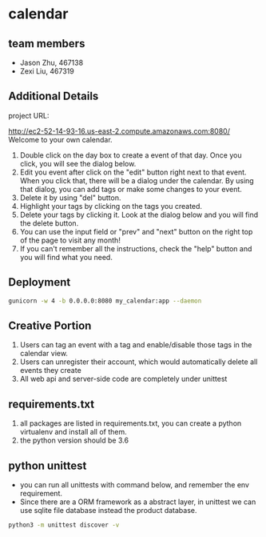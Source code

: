 # calendar

## team members

* Jason Zhu, 467138
* Zexi Liu, 467319

## Additional Details

project URL:

<http://ec2-52-14-93-16.us-east-2.compute.amazonaws.com:8080/>
Welcome to your own calendar.
1. Double click on the day box to create a event of that day. Once you click, you will see the dialog below.   
2. Edit you event after click on the "edit" button right next to that event. When you click that, there will be a dialog under the calendar. By using that dialog, you can add tags or make some changes to your event.
3. Delete it by using "del" button.
4. Highlight your tags by clicking on the tags you created.
5. Delete your tags by clicking it. Look at the dialog below and you will find the delete button.
6. You can use the input field or "prev" and "next" button on the right top of the page to visit any month!
7. If you can't remember all the instructions, check the "help" button and you will find what you need.

## Deployment
```bash
gunicorn -w 4 -b 0.0.0.0:8080 my_calendar:app --daemon
```

## Creative Portion

1. Users can tag an event with a tag and enable/disable those tags in the calendar view.
2. Users can unregister their account, which would automatically delete all events they create
3. All web api and server-side code are completely under unittest

## requirements.txt
1. all packages are listed in requirements.txt, you can create a python virtualenv and install all of them.
2. the python version should be 3.6

## python unittest
* you can run all unittests with command below, and remember the env requirement.
* Since there are a ORM framework as a abstract layer, in unittest we can use sqlite file database instead the product database.
```bash
python3 -m unittest discover -v
```
